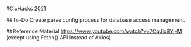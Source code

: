 #CivHacks 2021

##To-Do
Create parse config process for database access management.

##Reference Material
https://www.youtube.com/watch?v=7CqJlxBYj-M (except using Fetch() API instead of Axios)
